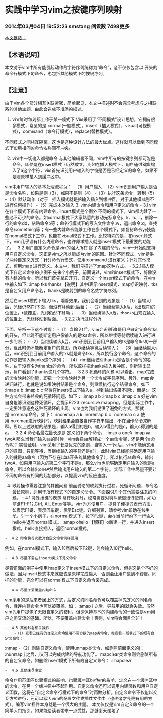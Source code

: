 # 实践中学习vim之按键序列映射
### 2014年03月04日 19:52:26 smstong 阅读数 7498更多
[本文链接：](https://blog.csdn.net/smstong/article/details/20475223)
## 【术语说明】

本文对于vim中所有能引起动作的字符序列统称为“命令”，这不仅仅包含以:开头的命令行模式下的命令，也包括其他模式下的按键序列。

## 【注意】

由于vim各个部分相互关联紧密，简单起见，本文中描述时不会完全考虑与之相联系的其他主题，由此会造成不准确的描述。

1.   vim每时每刻都工作于某一模式下
Vim采用了“不同模式”设计思想，它拥有很多模式，常见的是 normal(一般模式），insert（插入模式），visual(可视模式），command（命令行模式），replace(替换模式）。

不同模式之间相互隔离，这也是这种设计方法的最大优点。这样就可以做到不同模式下使用相同的命令名称而不冲突。

2.   vim中一切输入都是命令
与其他编辑器不同，vim中所有的按键序列都可能是命令，即使是在insert模式下仍然成立。比如在插入模式下，用户通过键盘输入了a这个字符，vim首先识别用户输入的字符是否是已经定义的命令，如果不是则原样插入到缓冲区中。  

vim中用户输入的基本处理流程为：
-（1）用户输入
-（2）vim识别用户输入是否是命令名称，如果是则（3），如果不是则（4）
-（3）执行这条命令，转到（5）
-（4）默认动作（对于，插入模式就是把输入插入到缓冲区，对于其他模式则不进行任何操作）
-（5）完成本次输入
3. vim内建命令和用户定义的命令
        - 3.1 vim在各个模式下都有内建命令，insert模式是个例外
不同的模式下，vim都内建了一些必不可少的命令。如normal模式下大家熟悉的移动光标命令j、k、h、l，删除一行的命令dd，粘贴命令p等；命令行模式下的写入文件命令:w，退出命令:q，查找命令/something等；有一些内建命令能够工作在多个模式下，如复制命令yy技能在normal模式下工作，也能在visual模式下工作。比较特殊的是，在insert模式下，vim几乎没有什么内建命令，也许原样插入就是insert模式下最重要的功能了。
        - 3.2 用户自定义命令是vim的强大所在
除了内建的命令，vim一开始就支持用户自定义命令，这正是vim之所以能成为vim的原因。针对不同模式，vim提供了两种自定义方式：针对命令行模式，使用:command 进行定义；针对其他模式，使用:map 进行定义。本文中，我们只描述了:map这种方式。
             - 3.2.1插入模式下自定义命令的小例子
先来个小例子。前面说过，vim的insert模式下，好像没有内建的命令。所以我们首先拿它开刀，自定义一个insert模式下的命令。在vim中输入如下:
:imap tks thanks
【说明】其中i表示insert模式，map标识映射，tks是自定义用户命令名，thanks是映射到的命令名或字符序列。
  

然后在insert模式下输入tks，看看效果。我们会看到的现象是：
-（1）当输入t后，光标仍然在t下面，而没有移动到t后面；
-（2）当继续输入k后，k出现在t的位置上，t被覆盖，光标仍然不移动；
-（3）当继续输入s后，thanks出现在输入的位置上，光标移动到后面。
            - 3.2.2 执行过程分析  

下面，分析一下这个过程：
-（1）当输入t后，vim会识别到t是用户自定义命令tks的开头，但此时不能断定用户像输入的是tks命令，所以继续等待后续输入进行进一步判断；
-（2）当继续输入k后，vim识别到目前用户输入的tk是命令tks的一部分，但此时仍不能断定用户的意图，所以继续等待后续输入；
-（3）当继续输入s后，vim识别到目前用户输入的tks就是命令tks，所以执行这个命令，这个命令的动作是把输入thanks这个序列；
-（4）vim继续识别thanks是否是个命令的名称，由于没有名为thanks的命令，所以原样把thanks插入缓冲区，刷新输出显示，用户看到了thanks这几个字符。
            - 3.2.3 死循环的问题
可以看出，map完成的命令映射的功能，即把一个命令映射为另一个命令或字符序列。另外，map会递归进行，也就是说如果映射结果是个命令，则继续执行这个结果命令。如下
:imap a b
:imap b c
然后在insert模式下输入a，得到输出结果不是b，而是c。这种方式会带来经典的死循环问题，如下：
:imap a b
:imap b c
:imap c a
好在vim自身能够识别这种死循环，会提示E223: recursive mapping。但是实际工作中，一定要注意避免这种死循环的出现。vim也为我们提供了避免的方式，那就是:noremap命令，如下：
:inoremap a b
:inoremap b c
:inoremap c a
使用:noremap进行映射时，映射结果会直接当作字符串输出，不在当作命令来解释。所以上述映射的结果是，输入a得到的是b，输入b得到的是c，输入c得到的是a。
            -  3.2.4 命令名最左最长原则
定义如下两个命令。
:imap a  oneA
:imap aa twoA
那么当我们输入aa的时候，vim会把aa解释成一个aa命令呢，还是两个a命令呢？
实验证明，vim采用了长度优先的原则，当输入一个a后，vim不能确定用户的意图，只能等待，当继续输入的字符还是a时，此时vim已经能够确定用户输入的就是aa命令（因为不存在以aa开头的其他命令了），所以执行aa命令，输出twoA，如果用户输入的第二个字符不是a，那么vim也能够确定用户输入的就是a命令，所以会输出oneA然后输出用户输入的第二个字符。
实际工作中尽量不要让不同的命令有相同的起始部分，以提高vim的反应速度。

4.   映射操作需要注意的其他问题
前面讨论的映射执行过程，死循环问题，命令名最长原则，适用于所有模式下的自定义命令。下面探讨几个其他需要注意的问题。
    -  4.1 特殊按键的表示
进行映射时，经常需要对特殊按键进行使用，如功能键F1-F12,Ctrl, Alt, Enter等等。vim为方便用户，提供了便捷的表示方法，如<F1>表示F1键，<CR>表示回车键，<Esc>表示Esc键。详细列表，请参考vim帮助在线手册。举一个小例子，在normal模式下，按下F2键，会在当前行的下一行输入hello并返回normal模式。
:nmap <F2> ohello<Esc>
【解释】o新建一行，并进入insert模式，hello直接插入，<Esc>返回normal模式。

    -  4.2 命令执行次数对自定义命令同样适用
例如，在normal模式下，输入10然后按下F2键，则会输入10行hello。

    -  4.3 尽量不要在insert模式下定义命令
尽管前面的例子中使用imap定义了insert模式下的自定义命令，但是这是个不好的做法，因为insert模式本来就应该是原样完成输入，否则会让用户感到不舒服。同样的功能，完全可以在normal模式下自定义命令来完成。

    -  4.4 尽量不要覆盖内建命令
vim采用的是后来者居上的方式，后定义的同名命令可以覆盖掉先定义的同名命令，就连内建命令也可以被覆盖。如：
:nmap j <Nop>
之后，导航用的j就会失效。虽然vim为用户提供了无限自定义的权利，但是保持基本的内建命令的一致性是vim用户之间交流的基础。所以，不要覆盖内建命令！否则，vim将会面目全非！
   
    -  4.5 其他映射相关操作
        -（1）查看已经有的自定义命令使用不带参数的map类命令，如查看一般模式下的现有自定义命令：
:nmap
        -（2）删除自定义命令，使用unmap类命令，如删除前面定义的j：
:nunmap j
之后，j又可以完成内建的导航功能了。
mapclear类命令则会删除所有的自定义命令，如删除insert模式下所有的自定义命令：
:imapclear

    -  4.6 其他未尽事宜
命令作用范围不仅受模式的影响，也受缓冲区buffer的影响，定义在一个缓冲区中的命令，在另一个缓冲区中不起作用。自定义命令还可以调用内建函数和用户自定义函数，这将在“自定义命令行模式下的命令”时再做分析。自定义命令不仅能以交互方式进行，还可以写入vim的配置文件或插件文件中（也许这才是更有用的方式）。编写vim插件本身就是一个很大的主题。
本文仅仅是vim自定义命令的一个简单入门指引，如果能给读者带来一点受益，那就谢天谢地了
